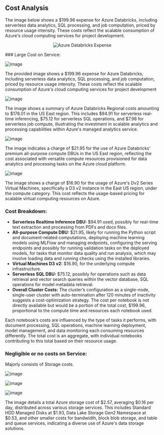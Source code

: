 ## Cost Analysis

The image below shows a $199.96 expense for Azure Databricks, including serverless data analytics, SQL processing, and job computation, priced by resource usage intensity. These costs reflect the scalable consumption of Azure's cloud computing services for project development.

<p align="center">
  <img src="https://github.com/luv91/my_mlops_project_luv_v6/assets/78248225/1e1de446-4571-452e-8517-93ca3c300596" alt="Azure Databricks Expense">
</p>
### Large Cost on Service:

![image](https://github.com/luv91/my_mlops_project_luv_v6/assets/78248225/30ce92fe-e35d-42c8-818c-ba2ea9bce9e7)

The provided image shows a $199.96 expense for Azure Databricks, including serverless data analytics, SQL processing, and job computation, priced by resource usage intensity. These costs reflect the scalable consumption of Azure's cloud computing services for project development

![image](https://github.com/luv91/my_mlops_project_luv_v6/assets/78248225/03faccd2-baf9-4534-87c8-fe7242bf62f1)

The image shows a summary of Azure Databricks Regional costs amounting to $178.01 in the US East region. This includes $94.91 for serverless real-time inferencing, $75.12 for serverless SQL operations, and $7.98 for serverless job compute, illustrating the investment in scalable analytics and processing capabilities within Azure's managed analytics service.

![image](https://github.com/luv91/my_mlops_project_luv_v6/assets/78248225/2e71fbd8-e15e-4b81-a921-a748bc5edb5c)

The image indicates a charge of $21.95 for the use of Azure Databricks' premium all-purpose compute DBUs in the US East region, reflecting the cost associated with versatile compute resources provisioned for data analytics and processing tasks on the Azure cloud platform.

![image](https://github.com/luv91/my_mlops_project_luv_v6/assets/78248225/451dc203-2564-4908-a23f-c2eae4d96269)

The image shows a charge of $16.90 for the usage of Azure's Dv2 Series Virtual Machines, specifically a D3 v2 instance in the East US region, under the compute category. This cost reflects the usage-based pricing for scalable virtual computing resources on Azure.

### Cost Breakdown:

- **Serverless Realtime Inference DBU:** $94.91 used, possibly for real-time text extraction and processing from PDFs and docx files.
- **All-purpose Compute DBU:** $21.95, likely for running the Python script and document-related computations, deploying machine learning models using MLFlow and managing endpoints, configuring the serving endpoints and possibly for running validation tasks on the deployed models, for tasks that monitor data quality and run analysis, which may involve loading data and running checks using the installed libraries.
-   **Virtual Machines D3 v2:** $16.90, for the underlying compute infrastructure.
-   **Serverless SQL DBU:** $75.12, possibly for operations such as data retrieval and vector search queries within the vector database, SQL operations for model metadata retrieval.
-   **Overall Cluster Costs:** The cluster’s configuration as a single-node, single-user cluster with auto-termination after 120 minutes of inactivity suggests a cost-optimization strategy. The cost per notebook is not directly available but would be a portion of the total cost, $199.96, proportional to the compute time and resources each notebook used.

Each notebook’s costs are influenced by the type of tasks it performs, with document processing, SQL operations, machine learning deployment, model management, and data monitoring each consuming resources differently. The total cost is an aggregate, with individual notebooks contributing to this total based on their resource usage.

### Negligible or no costs on Service:

Majorly consists of Storage costs.

![image](https://github.com/luv91/my_mlops_project_luv_v6/assets/78248225/a81af2e1-0cd4-4e0d-b7f7-e4c7896b93ec)

![image](https://github.com/luv91/my_mlops_project_luv_v6/assets/78248225/250c34db-4a49-4558-b3ed-4a8bb3363c1b)

![image](https://github.com/luv91/my_mlops_project_luv_v6/assets/78248225/561723bb-a033-4955-aa85-d4537fe1bb51)

The image details a total Azure storage cost of $2.57, averaging $0.16 per day, distributed across various storage services. This includes Standard HDD Managed Disks at $1.93, Data Lake Storage Gen2 Namespace at $0.53, and other smaller costs for bandwidth, block blob storage, and table and queue services, indicating a diverse use of Azure's data storage solutions.
